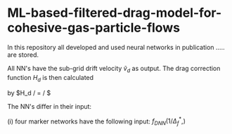 # ML-based-filtered-drag-model-for-cohesive-gas-particle-flows

In this repository all developed and used neural networks in publication ..... are stored.

All NN's have the sub-grid drift velocity $\tilde{v}_d$ as output. The drag correction function $H_d$ is then calculated

by $H_d / = / $

The NN's differ in their input:

(i) four marker networks have the following input: $f_{DNN} (1/\Delta^*_f,)$ 
